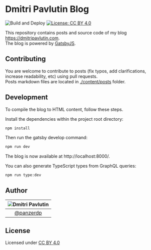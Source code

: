 # Dmitri Pavlutin Blog

![Build and Deploy](https://github.com/panzerdp/dmitripavlutin.com/workflows/Build%20and%20Deploy/badge.svg) [![License: CC BY 4.0](https://img.shields.io/badge/License-CC%20BY%204.0-lightgrey.svg)](https://creativecommons.org/licenses/by/4.0/)

This repository contains posts and source code of my blog https://dmitripavlutin.com.  
The blog is powered by [GatsbyJS](https://www.gatsbyjs.org/).  

## Contributing

You are welcome to contribute to posts (fix typos, add clarifications, increase readability, etc) using pull requests.  
Posts markdown files are located in [./content/posts](/content/posts) folder.  

## Development

To compile the blog to HTML content, follow these steps.

Install the dependencies within the project root directory:

```bash
npm install
```

Then run the gatsby develop command:

```bash
npm run dev
```

The blog is now available at http://localhost:8000/.

You can also generate TypeScript types from GraphQL queries:

```
npm run type:dev
```

## Author

| ![Dmitri Pavlutin](https://s.gravatar.com/avatar/7be6b604e5d3c6a82ed933dd90ed68dc?s=100) |
| :-: |
| [@panzerdp](https://twitter.com/panzerdp) |

## License

Licensed under [CC BY 4.0](http://creativecommons.org/licenses/by/4.0/)